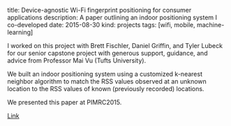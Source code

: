 title: Device-agnostic Wi-Fi fingerprint positioning for consumer applications
description: A paper outlining an indoor positioning system I co-developed
date: 2015-08-30
kind: projects
tags: [wifi, mobile, machine-learning]

I worked on this project with Brett Fischler, Daniel Griffin, and Tyler Lubeck for our senior capstone project with generous support, guidance, and advice from Professor Mai Vu (Tufts University).

We built an indoor positioning system using a customized k-nearest neighbor algorithm to match the RSS values observed at an unknown location to the RSS values of known (previously recorded) locations.

We presented this paper at PIMRC2015.

<a href="http://ieeexplore.ieee.org/document/7343660/?reload=true&arnumber=7343660"> Link </a>
